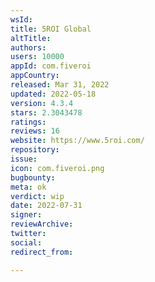 ```yaml
---
wsId: 
title: 5ROI Global
altTitle: 
authors: 
users: 10000
appId: com.fiveroi
appCountry: 
released: Mar 31, 2022
updated: 2022-05-18
version: 4.3.4
stars: 2.3043478
ratings: 
reviews: 16
website: https://www.5roi.com/
repository: 
issue: 
icon: com.fiveroi.png
bugbounty: 
meta: ok
verdict: wip
date: 2022-07-31
signer: 
reviewArchive: 
twitter: 
social: 
redirect_from: 

---
```


